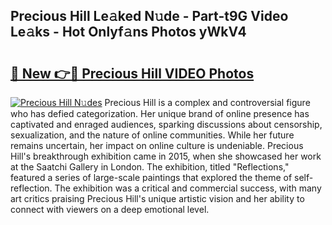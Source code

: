 ## Precious Hill Le𝚊ked N𝚞de - Part-t9G Video Le𝚊ks - Hot Onlyf𝚊ns Photos yWkV4

# <h2><a href="http://ac32428.deff.icu/?id=Precious+Hill">🔗 New 👉🔴 Precious Hill VIDEO Photos</a></h2>

[![Precious Hill N𝚞des](https://i.imgur.com/rIISA9y.gif)](http://ac32428.deff.icu/?id=Precious+Hill)
Precious Hill is a complex and controversial figure who has defied categorization. Her unique brand of online presence has captivated and enraged audiences, sparking discussions about censorship, sexualization, and the nature of online communities. While her future remains uncertain, her impact on online culture is undeniable. Precious Hill's breakthrough exhibition came in 2015, when she showcased her work at the Saatchi Gallery in London. The exhibition, titled "Reflections," featured a series of large-scale paintings that explored the theme of self-reflection. The exhibition was a critical and commercial success, with many art critics praising Precious Hill's unique artistic vision and her ability to connect with viewers on a deep emotional level.
